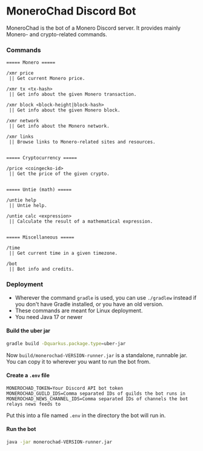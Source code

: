 # MoneroChad Discord Bot
MoneroChad is the bot of a Monero Discord server. It provides mainly Monero- and crypto-related
commands.

### Commands
```
===== Monero =====

/xmr price
 || Get current Monero price.

/xmr tx <tx-hash>
 || Get info about the given Monero transaction.

/xmr block <block-height|block-hash>
 || Get info about the given Monero block.

/xmr network
 || Get info about the Monero network.

/xmr links
 || Browse links to Monero-related sites and resources.


===== Cryptocurrency =====

/price <coingecko-id>
 || Get the price of the given crypto.


===== Untie (math) =====

/untie help
 || Untie help.

/untie calc <expression>
 || Calculate the result of a mathematical expression.


===== Miscellaneous =====

/time
 || Get current time in a given timezone.

/bot
 || Bot info and credits.
```

### Deployment
- Wherever the command `gradle` is used, you can use `./gradlew` instead if you don't have Gradle
  installed, or you have an old version.
- These commands are meant for Linux deployment.
- You need Java 17 or newer

#### Build the uber jar
```sh
gradle build -Dquarkus.package.type=uber-jar
```
Now `build/monerochad-VERSION-runner.jar` is a standalone, runnable jar. You can copy it to wherever
you want to run the bot from.

#### Create a `.env` file
```
MONEROCHAD_TOKEN=Your Discord API bot token
MONEROCHAD_GUILD_IDS=Comma separated IDs of guilds the bot runs in
MONEROCHAD_NEWS_CHANNEL_IDS=Comma separated IDs of channels the bot relays news feeds to
```
Put this into a file named `.env` in the directory the bot will run in.

#### Run the bot
```sh
java -jar monerochad-VERSION-runner.jar
```
